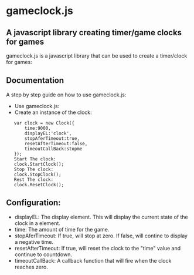 # gameclock.js 

## A javascript library creating timer/game clocks for games



gameclock.js is a javascript library that can be used to create a timer/clock for games:


## Documentation


A step by step guide on how to use gameclock.js:

 * Use gameclock.js:
	<script type="text/javascript" src="js/gameclock.js"></script>
 * Create an instance of the clock:
 ```
	var clock = new Clock({
		time:9000,
		displayEL:'clock',
		stopAferTimeout:true,
		resetAfterTimeout:false,
		timeoutCallBack:stopme
	});
	Start The clock:
	clock.StartClock();
	Stop The clock:
	clock.StopClock();
	Rest The clock:
	clock.ResetClock();

```

## Configuration:
 * displayEL: The display element. This will display the current state of the clock in a element.
 * time: The amount of time for the game.
 * stopAferTimeout: If true, will stop at zero. If false, will contine to display a negative time.
 * resetAfterTimeout: If true, will reset the clock to the "time" value and continue to countdown.
 * timeoutCallBack: A callback function that will fire when the clock reaches zero.
